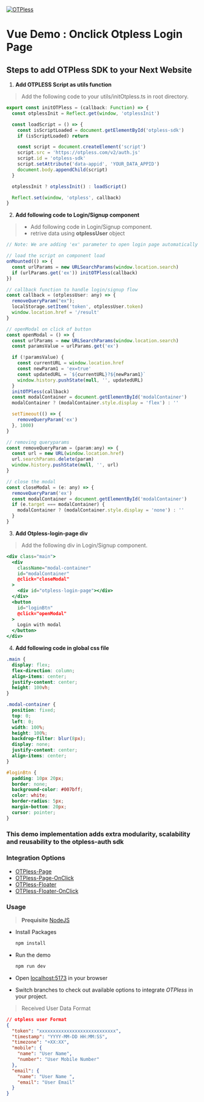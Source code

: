[![OTPless](https://d1j61bbz9a40n6.cloudfront.net/website/home/v4/logo/white_logo.svg)](https://otpless.com/platforms/react)

# Vue Demo : Onclick Otpless Login Page

## Steps to add OTPless SDK to your Next Website

1. **Add OTPLESS Script as utils function**

> Add the following code to your utils/initOtpless.ts in root directory.

```JavaScript
export const initOTPless = (callback: Function) => {
  const otplessInit = Reflect.get(window, 'otplessInit')

  const loadScript = () => {
    const isScriptLoaded = document.getElementById('otpless-sdk')
    if (isScriptLoaded) return

    const script = document.createElement('script')
    script.src = 'https://otpless.com/v2/auth.js'
    script.id = 'otpless-sdk'
    script.setAttribute('data-appid', 'YOUR_DATA_APPID')
    document.body.appendChild(script)
  }

  otplessInit ? otplessInit() : loadScript()

  Reflect.set(window, 'otpless', callback)
}
```

2. **Add following code to Login/Signup component**

> - Add following code in Login/Signup component.
> - retrive data using **otplessUser** object

```jsx
// Note: We are adding 'ex' parameter to open login page automatically after redirection in between of authentication process

// load the script on component load
onMounted(() => {
  const urlParams = new URLSearchParams(window.location.search)
  if (urlParams.get('ex')) initOTPless(callback)
})

// callback function to handle login/signup flow
const callback = (otplessUser: any) => {
  removeQueryParam("ex");
  localStorage.setItem('token', otplessUser.token)
  window.location.href = '/result'
}

// openModal on click of button
const openModal = () => {
  const urlParams = new URLSearchParams(window.location.search)
  const paramsValue = urlParams.get('ex')

  if (!paramsValue) {
    const currentURL = window.location.href
    const newParam1 = 'ex=true'
    const updatedURL = `${currentURL}?${newParam1}`
    window.history.pushState(null, '', updatedURL)
  }
  initOTPless(callback)
  const modalContainer = document.getElementById('modalContainer')
  modalContainer ? (modalContainer.style.display = 'flex') : ''

  setTimeout(() => {
    removeQueryParam('ex')
  }, 1000)
}

// removing queryparams
const removeQueryParam = (param:any) => {
  const url = new URL(window.location.href)
  url.searchParams.delete(param)
  window.history.pushState(null, '', url)
}

// close the modal
const closeModal = (e: any) => {
  removeQueryParam('ex')
  const modalContainer = document.getElementById('modalContainer')
  if (e.target === modalContainer) {
    modalContainer ? (modalContainer.style.display = 'none') : ''
  }
}
```

3. **Add Otpless-login-page div**

> Add the following div in Login/Signup component.

```jsx
<div class="main">
  <div
    className="modal-container"
    id="modalContainer"
    @click="closeModal"
  >
    <div id="otpless-login-page"></div>
  </div>
  <button
    id="loginBtn"
    @click="openModal"
  >
    Login with modal
  </button>
</div>
```

4. **Add following code in global css file**

```css
.main {
  display: flex;
  flex-direction: column;
  align-items: center;
  justify-content: center;
  height: 100vh;
}

.modal-container {
  position: fixed;
  top: 0;
  left: 0;
  width: 100%;
  height: 100%;
  backdrop-filter: blur(8px);
  display: none;
  justify-content: center;
  align-items: center;
}

#loginBtn {
  padding: 10px 20px;
  border: none;
  background-color: #007bff;
  color: white;
  border-radius: 5px;
  margin-bottom: 20px;
  cursor: pointer;
}
```

### This demo implementation adds extra modularity, scalability and reusability to the otpless-auth sdk

### Integration Options

- [OTPless-Page](https://github.com/sjariN/otpless-vue-demo)
- [OTPless-Page-OnClick](https://github.com/sjariN/otpless-vue-demo/tree/on-button-click-login-page)
- [OTPless-Floater](https://github.com/sjariN/otpless-vue-demo/tree/floater)
- [OTPless-Floater-OnClick](https://github.com/sjariN/otpless-vue-demo/tree/on-button-click-floater)

### Usage

> **Prequisite** [NodeJS](https://nodejs.org/en)

- Install Packages

  ```bash
  npm install
  ```

- Run the demo

  ```bash
  npm run dev
  ```

- Open [localhost:5173](http://localhost:5173) in your browser
- Switch branches to check out available options to integrate _OTPless_ in your project.

> Received User Data Format

```json
// otpless user Format
{
  "token": "xxxxxxxxxxxxxxxxxxxxxxxxxxxx",
  "timestamp": "YYYY-MM-DD HH:MM:SS",
  "timezone": "+XX:XX",
  "mobile": {
    "name": "User Name",
    "number": "User Mobile Number"
  },
  "email": {
    "name": "User Name ",
    "email": "User Email"
  }
}
```
